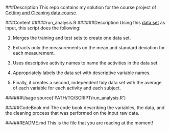 ###Description
This repo contains my solution for the course project of [Getting and Cleaning data course](https://class.coursera.org/getdata-011/).

###Content
#####run_analysis.R
######Description
Using this [data set](https://d396qusza40orc.cloudfront.net/getdata%2Fprojectfiles%2FUCI%20HAR%20Dataset.zip) as input, this script does the following:

1. Merges the training and test sets to create one data set.

2. Extracts only the measurements on the mean and standard deviation for each measurement.

3. Uses descriptive activity names to name the activities in the data set.

4. Appropriately labels the data set with descriptive variable names.

5. Finally, it creates a second, independent tidy data set with the average of each variable for each activity and each subject.

######Usage
source('PATH/TO/SCRIPT/run_analysis.R')

#####CodeBook.md
The code book describing the variables, the data, and the cleaning process that was performed on the input raw data.

#####README.md
This is the file that you are reading at the moment!
